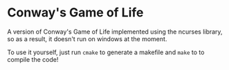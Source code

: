# Conway's Game of Life

A version of Conway's Game of Life implemented using the ncurses library, so as a result, it doesn't run on windows at the moment.

To use it yourself, just run `cmake` to generate a makefile and `make` to to compile the code!
